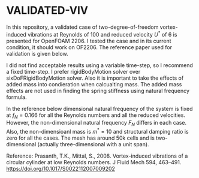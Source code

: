 # VALIDATED-VIV
In this repository, a validated case of two-degree-of-freedom vortex-induced vibrations at Reynolds of 100 and reduced velocity $U^*$ of 6 is presented for OpenFOAM 2206. I tested the case and in its current condition, it should work on OF2206. The reference paper used for validation is given below. 

I did not find acceptable results using a variable time-step, so I recommend a fixed time-step. I prefer rigidBodyMotion solver over sixDoFRigidBodyMotion solver. Also it is important to take the effects of added mass into condieration when calcualting mass. The added mass effects are not used in finding the spring stiffness using natural frequency formula. 

In the reference below dimensional natural frequency of the system is fixed at $f_N = 0.166$ for all the Reynolds numbers and all the reduced velocities. However, the non-dimensional natural frequency $F_N$ differs in each case. Also, the non-dimensioanl mass is $m^* = 10$  and structural damping ratio is zero for all the cases. The mesh has around 50k cells and is two-dimensional (actually three-dimensional with a unit span). 

Reference:
Prasanth, T.K., Mittal, S., 2008. Vortex-induced vibrations of a circular cylinder at low Reynolds numbers. J Fluid Mech 594, 463–491. https://doi.org/10.1017/S0022112007009202

